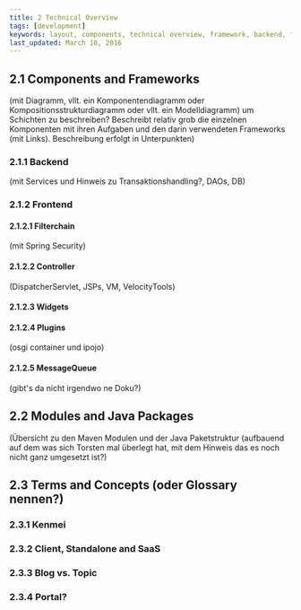 ```yaml
---
title: 2 Technical Overview
tags: [development]
keywords: layout, components, technical overview, framework, backend, frontend, plugins, terms, concepts
last_updated: March 10, 2016
---
```


## 2.1 Components and Frameworks

(mit Diagramm, vllt. ein Komponentendiagramm oder Kompositionsstrukturdiagramm oder vllt. ein Modelldiagramm) um Schichten zu beschreiben? Beschreibt relativ grob die einzelnen Komponenten mit ihren Aufgaben und den darin verwendeten Frameworks (mit Links). Beschreibung erfolgt in Unterpunkten)

### 2.1.1 Backend

(mit Services und Hinweis zu Transaktionshandling?, DAOs, DB)

### 2.1.2 Frontend

#### 2.1.2.1 Filterchain

(mit Spring Security)

#### 2.1.2.2 Controller

(DispatcherServlet, JSPs, VM, VelocityTools)

#### 2.1.2.3 Widgets

#### 2.1.2.4 Plugins

(osgi container und ipojo)

#### 2.1.2.5 MessageQueue

(gibt's da nicht irgendwo ne Doku?)

## 2.2 Modules and Java Packages

(Übersicht zu den Maven Modulen und der Java Paketstruktur (aufbauend auf dem was sich Torsten mal überlegt hat, mit dem Hinweis das es noch nicht ganz umgesetzt ist?)

## 2.3 Terms and Concepts (oder Glossary nennen?)

### 2.3.1 Kenmei

### 2.3.2 Client, Standalone and SaaS

### 2.3.3 Blog vs. Topic

### 2.3.4 Portal?
